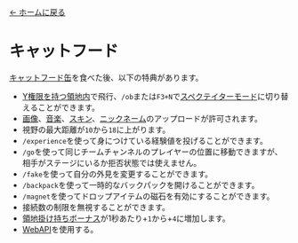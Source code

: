 [← ホームに戻る](../)
# キャットフード
[キャットフード缶](../item/canned_cat.md)を食べた後、以下の特典があります。

- [Y権限を持つ領地内](../item/land_book.md#y-飛行)で飛行、`/ob`または`F3+N`で[スペクテイターモード](https://minecraft.fandom.com/ja/wiki/観察者モード)に切り替えることができます。
- [画像](https://discord.com/channels/1040647480972415006/1040647481358295099)、[音楽](https://discord.com/channels/1040647480972415006/1050912456303706143)、[スキン](https://discord.com/channels/1040647480972415006/1052733959248826469)、[ニックネーム](https://discord.com/channels/1040647480972415006/1052733655891574784)のアップロードが許可されます。
- 視野の最大距離が`10`から`18`に上がります。
- `/experience`を使って身につけている経験値を投げることができます。
- `/go`を使って同じチームチャンネルのプレイヤーの位置に移動できますが、相手がステージにいるか拒否状態では使えません。
- `/fake`を使って自分の外見を変更することができます。
- `/backpack`を使って一時的なバックパックを開けることができます。
- `/magnet`を使ってドロップアイテムの磁石を有効にすることができます。
- 接続数の制限を無視することができます。
- [領地掛け持ちボーナス](../item/land_book.md#活躍)が1秒あたり+`1`から+`4`に増加します。
- [WebAPI](https://catpalm.gitbook.io/webapi/)を使用する。